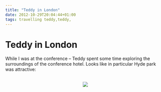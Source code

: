 ```yaml
---
title: "Teddy in London"
date: 2012-10-29T20:04:44+01:00
tags: travelling teddy,teddy,
---
```


# Teddy in London


While I was at the conference – Teddy spent some time exploring the surroundings of the conference hotel. Looks like in 
particular Hyde park was attractive:<br><br><center><img 
src="http://isabel-drost.de/Bilder/wordpress/lhr_2012.jpg"></center>
